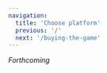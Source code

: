 ```yaml
---
navigation:
  title: 'Choose platform'
  previous: '/'
  next: '/buying-the-game'
---
```


*Forthcoming*